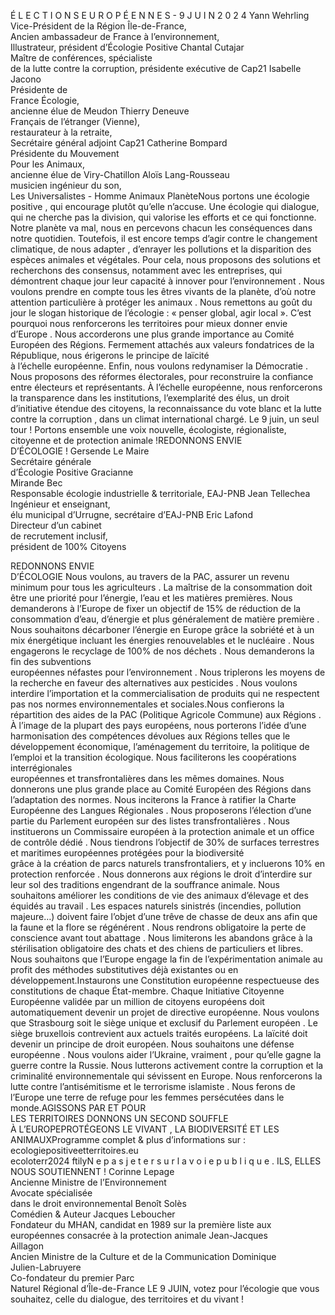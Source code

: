 É L E C T I O N S  E U R O P É E N N E S  -  9  J U I N  2 0 2 4
Yann Wehrling  
Vice-Président de la Région Île-de-France,  
Ancien ambassadeur de France à l’environnement,  
Illustrateur, président d’Écologie Positive
Chantal Cutajar  
Maître de conférences, spécialiste  
de la lutte contre la corruption, 
présidente exécutive de Cap21
Isabelle Jacono  
Présidente de  
France Écologie,  
ancienne élue de Meudon
Thierry Deneuve  
Français de l’étranger (Vienne),  
restaurateur à la retraite,  
Secrétaire général adjoint Cap21
Catherine Bompard  
Présidente du Mouvement  
Pour les Animaux,  
ancienne élue de Viry-Chatillon
Aloïs Lang-Rousseau  
musicien ingénieur du son,  
Les Universalistes - Homme 
Animaux PlanèteNous portons une écologie positive , qui encourage 
plutôt qu’elle n’accuse. Une écologie qui dialogue, qui 
ne cherche pas la division, qui valorise les efforts et ce 
qui fonctionne. 
Notre planète va mal, nous en percevons chacun 
les conséquences dans notre quotidien. Toutefois, 
il est encore temps d’agir contre le changement 
climatique, de nous adapter , d’enrayer les pollutions et 
la disparition des espèces animales et végétales. Pour 
cela, nous proposons des solutions et recherchons 
des consensus, notamment avec les entreprises, 
qui démontrent chaque jour leur capacité à innover 
pour l’environnement . Nous voulons prendre en 
compte tous les êtres vivants de la planète, d’où notre 
attention particulière à protéger les animaux .
Nous remettons au goût du jour le slogan historique 
de l’écologie : « penser global, agir local  ». C’est 
pourquoi nous renforcerons les territoires  pour 
mieux donner envie d’Europe . Nous accorderons 
une plus grande importance au Comité Européen des 
Régions. Fermement attachés aux valeurs fondatrices 
de la République, nous érigerons le principe de laïcité  
à l’échelle européenne.
Enfin, nous voulons redynamiser la Démocratie . Nous 
proposons des réformes électorales, pour reconstruire 
la confiance entre électeurs et représentants. À l’échelle 
européenne, nous renforcerons la transparence 
dans les institutions, l’exemplarité des élus, un droit 
d’initiative étendue des citoyens, la reconnaissance 
du vote blanc et la lutte contre la corruption , dans un 
climat international chargé.
Le 9 juin, un seul tour ! Portons ensemble une voix 
nouvelle, écologiste, régionaliste, citoyenne et de 
protection animale !REDONNONS ENVIE  
D’ÉCOLOGIE !
Gersende Le Maire  
Secrétaire générale  
d’Écologie Positive
Gracianne  
Mirande Bec  
Responsable écologie 
industrielle & territoriale, 
EAJ-PNB
Jean Tellechea  
Ingénieur et enseignant,  
élu municipal d’Urrugne,
secrétaire d’EAJ-PNB 
Eric Lafond  
Directeur d’un cabinet  
de recrutement inclusif,  
président de 100% Citoyens

REDONNONS ENVIE  
D’ÉCOLOGIE
Nous voulons, au travers de la PAC, assurer un revenu 
minimum pour tous les agriculteurs .
La maîtrise de la consommation doit être une priorité 
pour l’énergie, l’eau et les matières premières. Nous 
demanderons à l’Europe de fixer un objectif de 15% de 
réduction de la consommation d’eau, d’énergie et plus 
généralement de matière première .
Nous souhaitons décarboner l’énergie en Europe grâce 
la sobriété et à un mix énergétique incluant les énergies 
renouvelables et le nucléaire .
Nous engagerons le recyclage de 100% de nos déchets .
Nous demanderons la fin des subventions  
européennes néfastes pour l’environnement .
Nous triplerons les moyens de la recherche en faveur 
des alternatives aux pesticides .
Nous voulons interdire l’importation et la 
commercialisation de produits qui ne respectent pas 
nos normes  environnementales et sociales.Nous confierons la répartition des aides de la PAC 
(Politique Agricole Commune) aux Régions .
À l’image de la plupart des pays européens, nous 
porterons l’idée d’une harmonisation des compétences 
dévolues aux Régions  telles que le développement 
économique, l’aménagement du territoire, la politique de 
l’emploi et la transition écologique. 
Nous faciliterons les coopérations interrégionales  
européennes et transfrontalières dans les mêmes 
domaines.
Nous donnerons une plus grande place au Comité 
Européen des Régions  dans l’adaptation des normes.
Nous inciterons la France à ratifier la Charte Européenne 
des Langues Régionales .
Nous proposerons l’élection d’une partie du Parlement 
européen sur des listes transfrontalières .
Nous instituerons un Commissaire européen à la 
protection animale  et un office de contrôle dédié . 
Nous tiendrons l’objectif de 30% de surfaces terrestres 
et maritimes européennes protégées pour la biodiversité  
grâce à la création de parcs naturels transfrontaliers, et y 
incluerons 10% en protection renforcée .
Nous donnerons aux régions le droit d’interdire sur leur 
sol des traditions engendrant de la souffrance animale.
Nous souhaitons améliorer les conditions de vie des 
animaux d’élevage  et des équidés au travail .
Les espaces naturels sinistrés (incendies, pollution 
majeure…) doivent faire l’objet d’une trêve de chasse de 
deux ans afin que la faune et la flore se régénérent . 
Nous rendrons obligatoire la perte de conscience avant 
tout abattage .
Nous limiterons les abandons grâce à la stérilisation 
obligatoire  des chats et des chiens de particuliers et libres.
Nous souhaitons que l’Europe engage la fin de 
l’expérimentation animale  au profit des méthodes 
substitutives déjà existantes ou en développement.Instaurons une Constitution européenne  respectueuse 
des constitutions de chaque État-membre.
Chaque Initiative Citoyenne Européenne  validée par 
un million de citoyens européens doit automatiquement 
devenir un projet de directive européenne.
Nous voulons que Strasbourg soit le siège unique 
et exclusif du Parlement européen . Le siège bruxellois 
contrevient aux actuels traités européens.
La laïcité  doit devenir un principe de droit européen.
Nous souhaitons une défense européenne . 
Nous voulons aider l’Ukraine, vraiment , pour qu’elle 
gagne la guerre contre la Russie.
Nous lutterons activement contre la corruption  et la 
criminalité environnementale qui sévissent en Europe.
Nous renforcerons la lutte contre l’antisémitisme  et le 
terrorisme islamiste .
Nous ferons de l’Europe une terre de refuge pour les 
femmes persécutées  dans le monde.AGISSONS PAR ET POUR  
LES TERRITOIRES
DONNONS UN SECOND SOUFFLE  
À L’EUROPEPROTÉGEONS LE VIVANT , 
LA BIODIVERSITÉ  ET LES ANIMAUXProgramme complet & plus d’informations sur :
ecologiepositiveetterritoires.eu  
ecoloterr2024 ftilyN e  p a s  j e t e r  s u r  l a  v o i e  p u b l i q u e .
ILS, ELLES NOUS SOUTIENNENT !
Corinne Lepage  
Ancienne Ministre de l’Environnement  
Avocate spécialisée  
dans le droit environnemental
Benoît Solès  
Comédien & Auteur
Jacques Leboucher  
Fondateur du MHAN, candidat en 1989 
sur la première liste aux européennes 
consacrée à la protection animale
Jean-Jacques  
Aillagon  
Ancien Ministre de la Culture
et de la Communication
Dominique  
Julien-Labruyere  
Co-fondateur du premier Parc  
Naturel Régional d’Île-de-France
LE 9 JUIN, votez pour l’écologie que vous souhaitez, celle du dialogue, des territoires et du vivant !
